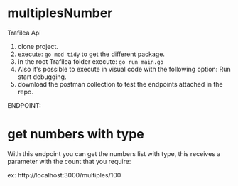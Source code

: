 # multiplesNumber

Trafilea Api

1) clone project.
2) execute: ```go mod tidy``` to get the different package.
3) in the root Trafilea folder execute: ```go run main.go```
4) Also it's possible to execute in visual code with the following option: 
Run start debugging.
5) download the postman collection to test the endpoints attached in the repo.

ENDPOINT: 
# get numbers with type
With this endpoint you can get the numbers list with type, this receives a parameter with the count that you require:

ex: http://localhost:3000/multiples/100

